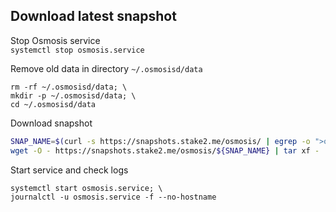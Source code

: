 ## Download latest snapshot  
Stop Osmosis service  
`systemctl stop osmosis.service`  

Remove old data in directory `~/.osmosisd/data`  
```
rm -rf ~/.osmosisd/data; \
mkdir -p ~/.osmosisd/data; \
cd ~/.osmosisd/data
```

Download snapshot  
```bash
SNAP_NAME=$(curl -s https://snapshots.stake2.me/osmosis/ | egrep -o ">osmosis.*tar" | tr -d ">"); \
wget -O - https://snapshots.stake2.me/osmosis/${SNAP_NAME} | tar xf -
```

Start service and check logs  
```
systemctl start osmosis.service; \
journalctl -u osmosis.service -f --no-hostname
```
